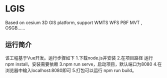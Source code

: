 # LGIS
Based on cesium 3D GIS platform, support WMTS WFS PBF MVT , OSGB……
## 运行简介
该工程基于Vue开发。运行步骤如下
1.下载node.js并安装
2.在项目路径 运行 npm install，安装需要依赖
3.npm run serve，启动项目，默认端口为8080
4.在浏览器中输入localhost:8080即可
5.打包可以运行 npm run build。